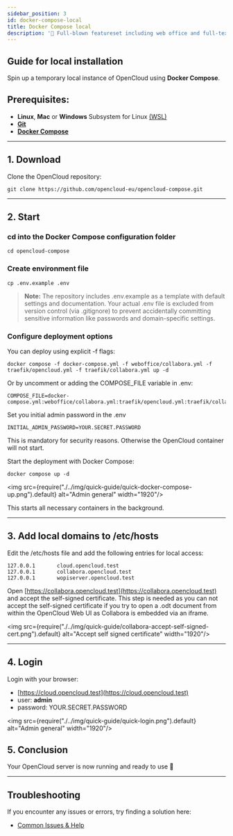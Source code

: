 ```yaml
---
sidebar_position: 3
id: docker-compose-local
title: Docker Compose local
description: '🌟 Full-blown featureset including web office and full-text search.'
---
```


## Guide for local installation

Spin up a temporary local instance of OpenCloud using **Docker Compose**.

## **Prerequisites:**

- **Linux**, **Mac** or **Windows** Subsystem for Linux [(WSL)](https://learn.microsoft.com/en-us/windows/wsl/install)
- [**Git**](https://git-scm.com/book/en/v2/Getting-Started-Installing-Git)
- [**Docker Compose**](https://docs.docker.com/compose/install/)

---

## 1. Download

Clone the OpenCloud repository:

```shell
git clone https://github.com/opencloud-eu/opencloud-compose.git
```

---

## 2. Start

### cd into the Docker Compose configuration folder

```shell
cd opencloud-compose
```

### Create environment file

```shell
cp .env.example .env
```

> **Note:** The repository includes .env.example as a template with default settings and documentation. Your actual .env
> file is excluded from version control (via .gitignore) to prevent accidentally committing sensitive information like
> passwords and domain-specific settings.

### Configure deployment options

You can deploy using explicit -f flags:

```shell
docker compose -f docker-compose.yml -f weboffice/collabora.yml -f traefik/opencloud.yml -f traefik/collabora.yml up -d
```

Or by uncomment or adding the COMPOSE_FILE variable in .env:

```shell
COMPOSE_FILE=docker-compose.yml:weboffice/collabora.yml:traefik/opencloud.yml:traefik/collabora.yml
```

Set you initial admin password in the .env

```shell
INITIAL_ADMIN_PASSWORD=YOUR.SECRET.PASSWORD
```

This is mandatory for security reasons. Otherwise the OpenCloud container will not start.

Start the deployment with Docker Compose:

```shell
docker compose up -d
```

<img src={require("./../img/quick-guide/quick-docker-compose-up.png").default} alt="Admin general" width="1920"/>

This starts all necessary containers in the background.

---

## 3. Add local domains to /etc/hosts

Edit the /etc/hosts file and add the following entries for local access:

```shell
127.0.0.1       cloud.opencloud.test
127.0.0.1       collabora.opencloud.test
127.0.0.1       wopiserver.opencloud.test
```

Open [https://collabora.opencloud.test](https://collabora.opencloud.test) and accept the self-signed certificate. This
step is needed as you can not accept the self-signed certificate if you try to open a .odt document from within the
OpenCloud Web UI as Collabora is embedded via an iframe.

<img src={require("./../img/quick-guide/collabora-accept-self-signed-cert.png").default} alt="Accept self signed
certificate" width="1920"/>

---

## 4. Login

Login with your browser:

- [https://cloud.opencloud.test](https://cloud.opencloud.test)
- user: **admin**
- password: YOUR.SECRET.PASSWORD

<img src={require("./../img/quick-guide/quick-login.png").default} alt="Admin general" width="1920"/>

## 5. Conclusion

Your OpenCloud server is now running and ready to use 🚀

---

## Troubleshooting

If you encounter any issues or errors, try finding a solution here:

- [Common Issues & Help](./../../resources/common-issues.md)
